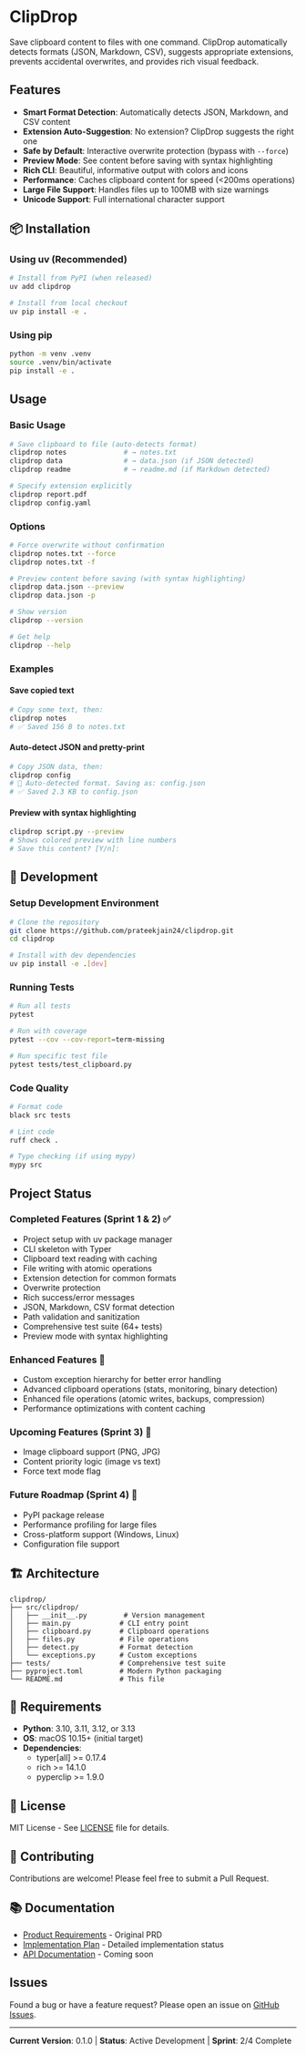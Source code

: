 # ClipDrop

Save clipboard content to files with one command. ClipDrop automatically detects formats (JSON, Markdown, CSV), suggests appropriate extensions, prevents accidental overwrites, and provides rich visual feedback.

## Features

- **Smart Format Detection**: Automatically detects JSON, Markdown, and CSV content
- **Extension Auto-Suggestion**: No extension? ClipDrop suggests the right one
- **Safe by Default**: Interactive overwrite protection (bypass with `--force`)
- **Preview Mode**: See content before saving with syntax highlighting
- **Rich CLI**: Beautiful, informative output with colors and icons
- **Performance**: Caches clipboard content for speed (<200ms operations)
- **Large File Support**: Handles files up to 100MB with size warnings
- **Unicode Support**: Full international character support

## 📦 Installation

### Using uv (Recommended)
```bash
# Install from PyPI (when released)
uv add clipdrop

# Install from local checkout
uv pip install -e .
```

### Using pip
```bash
python -m venv .venv
source .venv/bin/activate
pip install -e .
```

## Usage

### Basic Usage
```bash
# Save clipboard to file (auto-detects format)
clipdrop notes              # → notes.txt
clipdrop data               # → data.json (if JSON detected)
clipdrop readme             # → readme.md (if Markdown detected)

# Specify extension explicitly
clipdrop report.pdf
clipdrop config.yaml
```

### Options
```bash
# Force overwrite without confirmation
clipdrop notes.txt --force
clipdrop notes.txt -f

# Preview content before saving (with syntax highlighting)
clipdrop data.json --preview
clipdrop data.json -p

# Show version
clipdrop --version

# Get help
clipdrop --help
```

### Examples

#### Save copied text
```bash
# Copy some text, then:
clipdrop notes
# ✅ Saved 156 B to notes.txt
```

#### Auto-detect JSON and pretty-print
```bash
# Copy JSON data, then:
clipdrop config
# 📝 Auto-detected format. Saving as: config.json
# ✅ Saved 2.3 KB to config.json
```

#### Preview with syntax highlighting
```bash
clipdrop script.py --preview
# Shows colored preview with line numbers
# Save this content? [Y/n]:
```

## 🔧 Development

### Setup Development Environment
```bash
# Clone the repository
git clone https://github.com/prateekjain24/clipdrop.git
cd clipdrop

# Install with dev dependencies
uv pip install -e .[dev]
```

### Running Tests
```bash
# Run all tests
pytest

# Run with coverage
pytest --cov --cov-report=term-missing

# Run specific test file
pytest tests/test_clipboard.py
```

### Code Quality
```bash
# Format code
black src tests

# Lint code
ruff check .

# Type checking (if using mypy)
mypy src
```

## Project Status

### Completed Features (Sprint 1 & 2) ✅
- Project setup with uv package manager
- CLI skeleton with Typer
- Clipboard text reading with caching
- File writing with atomic operations
- Extension detection for common formats
- Overwrite protection
- Rich success/error messages
- JSON, Markdown, CSV format detection
- Path validation and sanitization
- Comprehensive test suite (64+ tests)
- Preview mode with syntax highlighting

### Enhanced Features 🌟
- Custom exception hierarchy for better error handling
- Advanced clipboard operations (stats, monitoring, binary detection)
- Enhanced file operations (atomic writes, backups, compression)
- Performance optimizations with content caching

### Upcoming Features (Sprint 3) 🔄
- Image clipboard support (PNG, JPG)
- Content priority logic (image vs text)
- Force text mode flag

### Future Roadmap (Sprint 4) 🚧
- PyPI package release
- Performance profiling for large files
- Cross-platform support (Windows, Linux)
- Configuration file support

## 🏗️ Architecture

```
clipdrop/
├── src/clipdrop/
│   ├── __init__.py         # Version management
│   ├── main.py            # CLI entry point
│   ├── clipboard.py       # Clipboard operations
│   ├── files.py           # File operations
│   ├── detect.py          # Format detection
│   └── exceptions.py      # Custom exceptions
├── tests/                 # Comprehensive test suite
├── pyproject.toml         # Modern Python packaging
└── README.md              # This file
```

## 📝 Requirements

- **Python**: 3.10, 3.11, 3.12, or 3.13
- **OS**: macOS 10.15+ (initial target)
- **Dependencies**:
  - typer[all] >= 0.17.4
  - rich >= 14.1.0
  - pyperclip >= 1.9.0

## 📄 License

MIT License - See [LICENSE](LICENSE) file for details.

## 🤝 Contributing

Contributions are welcome! Please feel free to submit a Pull Request.

## 📚 Documentation

- [Product Requirements](requirement.md) - Original PRD
- [Implementation Plan](IMP.md) - Detailed implementation status
- [API Documentation](https://github.com/prateekjain24/clipdrop/wiki) - Coming soon

## Issues

Found a bug or have a feature request? Please open an issue on [GitHub Issues](https://github.com/prateekjain24/clipdrop/issues).

---

**Current Version**: 0.1.0 | **Status**: Active Development | **Sprint**: 2/4 Complete
